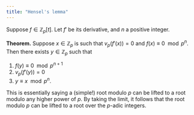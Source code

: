 ```yaml
---
title: "Hensel's lemma"
---
```


Suppose $f\in\mathbb{Z}_p[t]$. Let $f'$ be its derivative, and $n$ a positive integer. 

**Theorem.** Suppose $x\in\mathbb{Z}_p$ is such that $v_p(f'(x))=0$ and $f(x)\equiv 0\mod p^n$. Then there exists $y\in\mathbb{Z}_p$ such that
1. $f(y)\equiv 0\mod p^{n+1}$
2. $v_p(f'(y))=0$
3. $y\equiv x\mod p^n$.

This is essentially saying a (simple!) root modulo $p$ can be lifted to a root modulo any higher power of $p$. By taking the limit, it follows that the root modulo $p$ can be lifted to a root over the $p$-adic integers.